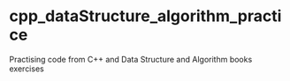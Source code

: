 # cpp_dataStructure_algorithm_practice
Practising code from C++ and Data Structure and Algorithm books exercises
